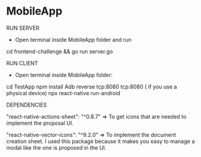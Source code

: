 # MobileApp

RUN SERVER

- Open terminal inside MobileApp folder and run

cd frontend-challenge && go run server.go

RUN CLIENT

- Open terminal inside MobileApp folder:

cd TestApp
npm install
Adb reverse tcp:8080 tcp:8080 ( if you use a physical device)
npx react-native run-android

DEPENDENCIES

"react-native-actions-sheet": "^0.8.7" => To get icons that are needed to 
implement the proposal UI.

"react-native-vector-icons": "^9.2.0" => To implement the document creation sheet. I used this package because it makes you easy to manage a modal like the one is proposed in the UI.

